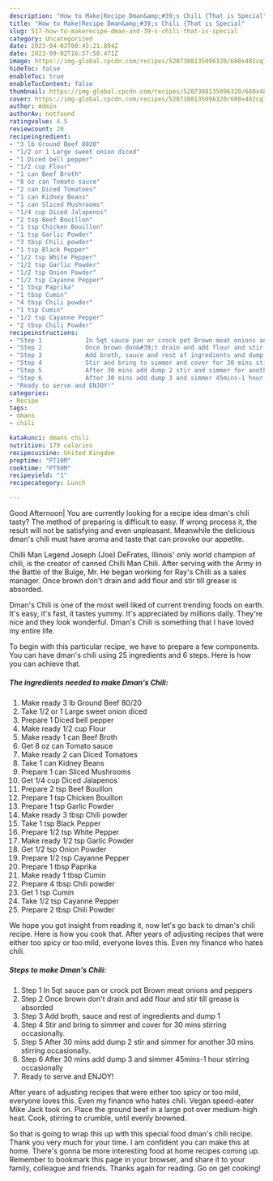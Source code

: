 ```yaml
---
description: "How to Make|Recipe Dman&amp;#39;s Chili {That is Special"
title: "How to Make|Recipe Dman&amp;#39;s Chili {That is Special"
slug: 517-how-to-makerecipe-dman-and-39-s-chili-that-is-special
category: Uncategorized
date: 2023-04-03T00:45:21.894Z
date: 2023-09-02T16:57:58.471Z
image: https://img-global.cpcdn.com/recipes/5207388135096320/680x482cq70/dmans-chili-recipe-main-photo.jpg
hideToc: false
enableToc: true
enableTocContent: false
thumbnail: https://img-global.cpcdn.com/recipes/5207388135096320/680x482cq70/dmans-chili-recipe-main-photo.jpg
cover: https://img-global.cpcdn.com/recipes/5207388135096320/680x482cq70/dmans-chili-recipe-main-photo.jpg
author: Admin
authorAv: notfound
ratingvalue: 4.5
reviewcount: 20
recipeingredient:
- "3 lb Ground Beef 8020"
- "1/2 or 1 Large sweet onion diced"
- "1 Diced bell pepper"
- "1/2 cup Flour"
- "1 can Beef Broth"
- "8 oz can Tomato sauce"
- "2 can Diced Tomatoes"
- "1 can Kidney Beans"
- "1 can Sliced Mushrooms"
- "1/4 cup Diced Jalapenos"
- "2 tsp Beef Bouillon"
- "1 tsp Chicken Bouillon"
- "1 tsp Garlic Powder"
- "3 tbsp Chili powder"
- "1 tsp Black Pepper"
- "1/2 tsp White Pepper"
- "1/2 tsp Garlic Powder"
- "1/2 tsp Onion Powder"
- "1/2 tsp Cayanne Pepper"
- "1 tbsp Paprika"
- "1 tbsp Cumin"
- "4 tbsp Chili powder"
- "1 tsp Cumin"
- "1/2 tsp Cayanne Pepper"
- "2 tbsp Chili Powder"
recipeinstructions:
- "Step 1            In 5qt sauce pan or crock pot Brown meat onions and peppers"
- "Step 2            Once brown don&#39;t drain and add flour and stir till grease is absorded"
- "Step 3            Add broth, sauce and rest of ingredients and dump 1"
- "Step 4            Stir and bring to simmer and cover for 30 mins stirring occasionally."
- "Step 5            After 30 mins add dump 2 stir and simmer for another 30 mins stirring occasionally."
- "Step 6            After 30 mins add dump 3 and simmer 45mins-1 hour stirring occasionally"
- "Ready to serve and ENJOY!"
categories:
- Recipe
tags:
- dmans
- chili

katakunci: dmans chili 
nutrition: 179 calories
recipecuisine: United Kingdom
preptime: "PT10M"
cooktime: "PT50M"
recipeyield: "1"
recipecategory: Lunch

---
```



Good Afternoon| You are currently looking for a recipe idea dman&#39;s chili tasty? The method of preparing is difficult to easy. If wrong process it, the result will not be satisfying and even unpleasant. Meanwhile the delicious dman&#39;s chili must have aroma and taste that can provoke our appetite.





Chilli Man Legend Joseph (Joe) DeFrates, Illinois&#39; only world champion of chili, is the creator of canned Chilli Man Chili. After serving with the Army in the Battle of the Bulge, Mr. He began working for Ray&#39;s Chilli as a sales manager. Once brown don&#39;t drain and add flour and stir till grease is absorded.

Dman&#39;s Chili is one of the most well liked of current trending foods on earth. It's easy, it's fast, it tastes yummy. It's appreciated by millions daily. They're nice and they look wonderful. Dman&#39;s Chili is something that I have loved my entire life.


To begin with this particular recipe, we have to prepare a few components. You can have dman&#39;s chili using 25 ingredients and 6 steps. Here is how you can achieve that.

<!--inarticleads1-->

##### The ingredients needed to make Dman&#39;s Chili:

1. Make ready 3 lb Ground Beef 80/20
1. Take 1/2 or 1 Large sweet onion diced
1. Prepare 1 Diced bell pepper
1. Make ready 1/2 cup Flour
1. Make ready 1 can Beef Broth
1. Get 8 oz can Tomato sauce
1. Make ready 2 can Diced Tomatoes
1. Take 1 can Kidney Beans
1. Prepare 1 can Sliced Mushrooms
1. Get 1/4 cup Diced Jalapenos
1. Prepare 2 tsp Beef Bouillon
1. Prepare 1 tsp Chicken Bouillon
1. Prepare 1 tsp Garlic Powder
1. Make ready 3 tbsp Chili powder
1. Take 1 tsp Black Pepper
1. Prepare 1/2 tsp White Pepper
1. Make ready 1/2 tsp Garlic Powder
1. Get 1/2 tsp Onion Powder
1. Prepare 1/2 tsp Cayanne Pepper
1. Prepare 1 tbsp Paprika
1. Make ready 1 tbsp Cumin
1. Prepare 4 tbsp Chili powder
1. Get 1 tsp Cumin
1. Take 1/2 tsp Cayanne Pepper
1. Prepare 2 tbsp Chili Powder


We hope you got insight from reading it, now let&#39;s go back to dman&#39;s chili recipe. Here is how you cook that. After years of adjusting recipes that were either too spicy or too mild, everyone loves this. Even my finance who hates chili. 

<!--inarticleads2-->

##### Steps to make Dman&#39;s Chili:

1. Step 1            In 5qt sauce pan or crock pot Brown meat onions and peppers
1. Step 2            Once brown don&#39;t drain and add flour and stir till grease is absorded
1. Step 3            Add broth, sauce and rest of ingredients and dump 1
1. Step 4            Stir and bring to simmer and cover for 30 mins stirring occasionally.
1. Step 5            After 30 mins add dump 2 stir and simmer for another 30 mins stirring occasionally.
1. Step 6            After 30 mins add dump 3 and simmer 45mins-1 hour stirring occasionally
1. Ready to serve and ENJOY!

After years of adjusting recipes that were either too spicy or too mild, everyone loves this. Even my finance who hates chili. Vegan speed-eater Mike Jack took on. Place the ground beef in a large pot over medium-high heat. Cook, stirring to crumble, until evenly browned. 

So that is going to wrap this up with this special food dman&#39;s chili recipe. Thank you very much for your time. I am confident you can make this at home. There's gonna be more interesting food at home recipes coming up. Remember to bookmark this page in your browser, and share it to your family, colleague and friends. Thanks again for reading. Go on get cooking!
